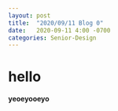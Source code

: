 ```yaml
---
layout: post
title:  "2020/09/11 Blog 0"
date:   2020-09-11 4:00 -0700
categories: Senior-Design
---
```

<h1>hello</h1>
<p><strong>yeoeyooeyo</strong></p>
